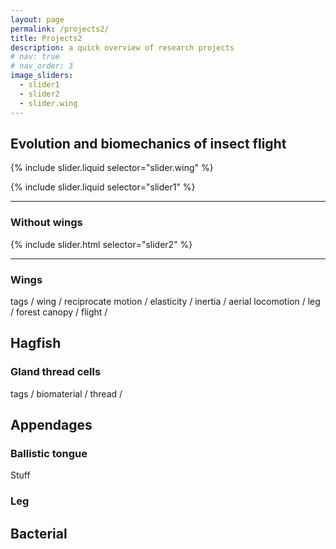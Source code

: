 ```yaml
---
layout: page
permalink: /projects2/
title: Projects2
description: a quick overview of research projects
# nav: true
# nav_order: 3
image_sliders:
  - slider1
  - slider2
  - slider.wing
---
```



## Evolution and biomechanics of insect flight 

{% include slider.liquid selector="slider.wing" %}

{% include slider.liquid selector="slider1" %}

---
### Without wings

{% include slider.html selector="slider2" %}

---
### Wings


tags / wing / reciprocate motion / elasticity / inertia / aerial locomotion / leg / forest canopy / flight /  


<!-- xxxxxx -->
## Hagfish
### Gland thread cells 

tags / biomaterial / thread / 


<!-- xxxxxx -->
## Appendages 

### Ballistic tongue 

Stuff 

### Leg



<!-- xxxxxx -->
## Bacterial 





